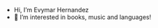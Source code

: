 -  Hi, I’m Evymar Hernandez
- 👀 I’m interested in books, music and languages!

<!---
vivioki/vivioki is a ✨ special ✨ repository because its `README.md` (this file) appears on your GitHub profile.
You can click the Preview link to take a look at your changes.
--->

